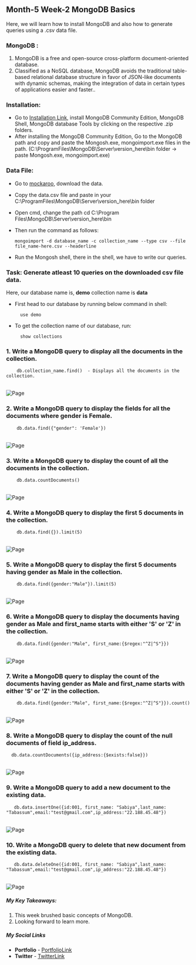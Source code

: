 ## Month-5 Week-2 MongoDB Basics

Here, we will learn how to install MongoDB and also how to generate queries using a .csv data file.


### MongoDB :
1. MongoDB is a free and open-source cross-platform document-oriented database.
2. Classified as a NoSQL database, MongoDB avoids the traditional table-based relational database structure in favor of JSON-like documents with dynamic schemas, making the integration of data in certain types of applications easier and faster..

### Installation:

- Go to [Installation Link](https://www.mongodb.com/try/download/database-tools), install MongoDB Community Edition, MongoDB Shell,  MongoDB database Tools by clicking on the respective .zip folders.
- After installing the MongoDB Community Edition, Go to the MongoDB path and copy and paste the Mongosh.exe, mongoimport.exe files in the path. (C:\ProgramFiles\MongoDB\Server\version_here\bin folder -> paste Mongosh.exe, mongoimport.exe)

### Data File:

- Go to [mockaroo](https://www.mockaroo.com/), download the data.
- Copy the data.csv file and paste in your C:\ProgramFiles\MongoDB\Server\version_here\bin folder
- Open cmd, change the path cd C:\Program Files\MongoDB\Server\version_here\bin
- Then run the command as follows:

      mongoimport -d database_name -c collection_name --type csv --file file_name-here.csv --headerline

- Run the Mongosh shell, there in the shell, we have to write our queries.

### Task: Generate atleast 10 queries on the downloaded csv file data.

Here, our database name is, **demo**  collection name is **data**

- First head to our database by running below command in shell:

        use demo

- To get the collection name of our database, run:

        show collections

### 1. Write a MongoDB query to display all the documents in the collection.

        db.collection_name.find()  - Displays all the documents in the collection.

<br/>
   <img src="https://github.com/shanolhere/CreWork/blob/main/week-20-MongoDB-Task/assets/query1.PNG" alt="Page">
<br/>

### 2.  Write a MongoDB query to display the fields for all the documents where gender is Female.

        db.data.find({"gender": 'Female'})

<br/>
   <img src="https://github.com/shanolhere/CreWork/blob/main/week-20-MongoDB-Task/assets/query2.PNG" alt="Page">
<br/>

### 3.  Write a MongoDB query to display the count of all the documents in the collection.

        db.data.countDocuments()

<br/>
   <img src="https://github.com/shanolhere/CreWork/blob/main/week-20-MongoDB-Task/assets/query3.PNG" alt="Page">
<br/>


### 4.  Write a MongoDB query to display the first 5 documents in the collection.

        db.data.find({}).limit(5)

<br/>
   <img src="https://github.com/shanolhere/CreWork/blob/main/week-20-MongoDB-Task/assets/query4.PNG" alt="Page">
<br/>

### 5.  Write a MongoDB query to display the first 5 documents having gender as Male in the collection.

        db.data.find({gender:"Male"}).limit(5)

<br/>
   <img src="https://github.com/shanolhere/CreWork/blob/main/week-20-MongoDB-Task/assets/query5.PNG" alt="Page">
<br/>

### 6.  Write a MongoDB query to display the documents having gender as Male and first_name starts with either 'S' or 'Z' in the collection.

        db.data.find({gender:"Male", first_name:{$regex:"^Z|^S"}})

<br/>
   <img src="https://github.com/shanolhere/CreWork/blob/main/week-20-MongoDB-Task/assets/query6.PNG" alt="Page">
<br/>


### 7.  Write a MongoDB query to display the count of the documents having gender as Male and first_name starts with either 'S' or 'Z' in the collection.

        db.data.find({gender:"Male", first_name:{$regex:"^Z|^S"}}).count()

<br/>
   <img src="https://github.com/shanolhere/CreWork/blob/main/week-20-MongoDB-Task/assets/query7.PNG" alt="Page">
<br/>


### 8.  Write a MongoDB query to display the count of the null documents of field ip_address.

      db.data.countDocuments({ip_address:{$exists:false}})

<br/>
   <img src="https://github.com/shanolhere/CreWork/blob/main/week-20-MongoDB-Task/assets/query8.PNG" alt="Page">
<br/>


### 9.  Write a MongoDB query to add a new document to the existing data.

       db.data.insertOne({id:001, first_name: "Sabiya",last_name: "Tabassum",email:"test@gmail.com",ip_address:"22.188.45.48"})

<br/>
   <img src="https://github.com/shanolhere/CreWork/blob/main/week-20-MongoDB-Task/assets/query9.PNG" alt="Page">
<br/>

### 10.  Write a MongoDB query to delete that new document from the existing data.

       db.data.deleteOne({id:001, first_name: "Sabiya",last_name: "Tabassum",email:"test@gmail.com",ip_address:"22.188.45.48"})

<br/>
   <img src="https://github.com/shanolhere/CreWork/blob/main/week-20-MongoDB-Task/assets/query10.PNG" alt="Page">
<br/>




##### **My Key Takeaways:**
1. This week brushed basic concepts of MongoDB.
2. Looking forward to learn more.

##### **My Social Links**

- **Portfolio**  - [PortfolioLink](https://sabiya.netlify.app/)
- **Twitter** - [TwitterLink](https://twitter.com/nerd_fswd)
